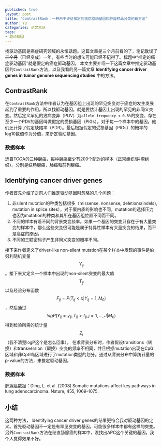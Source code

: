 ```yaml
---
published: true
layout: post
title: "ContrastRank：一种用于评估推定的癌症驱动基因和肿瘤样品分类的新方法"
author: Yu
categories: 论文笔记
tags:
- 驱动基因
---
```


找驱动基因是癌症研究领域的永恒话题。这篇文章是三个月前看的了，笔记耽误了<del>三个月</del>（已经变成）一年，有些当时的想法可能已经不记得了。标题中“推定的癌症驱动基因”就是假定的癌症驱动基因。
本文主要介绍一下这篇文章中推定驱动基因的`ContrastRank`方法，以及我看的另一篇文章 **Identifying cancer driver genes in tumor genome sequencing studies** 中的方法。

## ContrastRank

在`ContrastRank`方法中作者认为在基因组上出现的罕见突变对于癌症的发生发展起到了重要的作用。所以找驱动基因，就是要估计基因上出现的罕见的非同义突变。然后定义罕见的致病变异（PDV）为`allele frequency < 0.5%`的突变，存在至少一个PDV的基因叫做假定的受损基因（PIGs）。对于每一个样本中的基因，他们还计算了假定缺陷率（PDR）。最后根据假定的受损基因（PIGs）的概率的log10数值作为分值，来断定驱动基因。

### 数据样本

选自TCGA的三种腺癌，每种腺癌至少有200个配对的样本（正常组织/肿瘤组织）。分别是结肠腺癌，肺癌和前列腺癌。

## Identifying cancer driver genes

作者首先介绍了之前人们推定驱动基因时忽略的几个问题：
1. 非silent mutation的种类包括很多（missense, nonsense, deletions(indels), mutation in splice sites），对于蛋白质的影响也不同，mutation的选择压力也因为mutation的种类和其所在基因组位置不同而不同。
2. 不同的样本有着不同的背景突变频率。如果一个基因的突变只存在于有大量突变的样本中，那么这些突变很可能是属于特异性样本有大量突变的结果，而不是癌症的原因。
3. 不同的三联密码子产生非同义突变的概率不同。

接下来作者定义了driver-like non-silent mutation在某个样本中发现的事件是伯努利随机变量$$Y_{ij}$$。接下来又定义一个样本中出现的non-silent突变的最大值$$T_{ij}$$以及经验分布函数$$F_{ij}=P(T_{ij}<x|Y_{ij}=1,M_{0})$$，然后通过$$logP(Y_{ij}=y_{ij}, T_{ij}>t_{ij}, j=1,...,J|M_0)$$ 得到检验所需的统计量$$Z_i$$（我不清楚logP这个是怎么回事）。
在求背景分布时，作者假设transitions（转换）和transversion（颠换）突变的频率不相同，并且根据mutation出现在CpG区域和非CpG岛区域进行了mutation类型的划分。通过从背景分布中算统计量的p-value的方法，来推定驱动基因。

### 数据样本

肺腺癌数据：Ding, L. et al. (2008) Somatic mutations affect key pathways in lung adenocarcinoma. Nature, 455, 1069–1075.

## 小结

这两种方法， Identifying cancer driver genes的结果更符合我对驱动基因的定义。首先驱动基因不一定是有罕见突变的基因，可能很多样本中都有这样的突变。 另外`ContrastRank`方法在结直肠腺癌的样本中，没找出APC这个关键的基因，我个人觉得效果不好。
